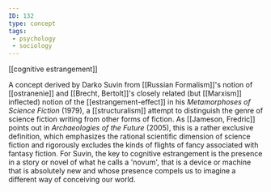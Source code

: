 ```yaml
---
ID: 132
type: concept
tags: 
 - psychology
 - sociology
---
```


[[cognitive estrangement]]

 A
concept derived by Darko Suvin from [[Russian Formalism]]'s notion of
[[ostranenie]] and [[Brecht, Bertolt]]'s closely related
(but [[Marxism]] inflected)
notion of the
[[estrangement-effect]] in
his *Metamorphoses of Science Fiction* (1979), a
[[structuralism]] attempt to
distinguish the genre of science fiction writing from other forms of
fiction. As [[Jameson, Fredric]] points out in
*Archaeologies of the Future* (2005), this is a rather exclusive
definition, which emphasizes the rational scientific dimension of
science fiction and rigorously excludes the kinds of flights of fancy
associated with fantasy fiction. For Suvin, the key to cognitive
estrangement is the presence in a story or novel of what he calls a
'novum', that is a device or machine that is absolutely new and whose
presence compels us to imagine a different way of conceiving our world.
